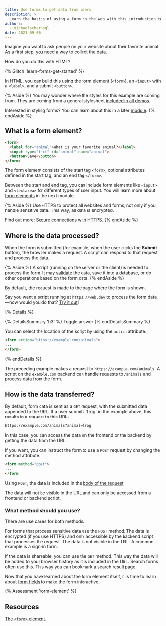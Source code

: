 ```yaml
---
title: Use forms to get data from users
description: >
  Learn the basics of using a form on the web with this introduction to the form element.
authors:
  - michaelscharnagl
date: 2021-09-06
---
```


Imagine you want to ask people on your website about their favorite animal.
As a first step, you need a way to collect the data.

How do you do this with HTML?

{% Glitch 'learn-forms-get-started' %}

In HTML, you can build this using the form element (`<form>`),
an `<input>` with a `<label>`, and a submit `<button>`.

{% Aside %}
You may wonder where the styles for this example are coming from.
They are coming from a general stylesheet
[included in all demos](/learn/forms#demos).

Interested in styling forms? You can learn about this in a later
[module](/learn/forms/styling).
{% endAside %}

## What is a form element?

```html
<form>
  <label for="animal">What is your favorite animal?</label>
  <input type="text" id="animal" name="animal">
  <button>Save</button>
</form>
```

The form element consists of the start tag `<form>`,
optional attributes defined in the start tag, and an end tag `</form>`.

Between the start and end tag, you can include form elements like `<ìnput>` and `<textarea>`
for different types of user input.
You will learn more about [form elements](/learn/forms/form-fields) in the next module.

{% Aside %}
Use HTTPS to protect all websites and forms,
not only if you handle sensitive data. This way, all data is encrypted.

Find out more: [Secure connections with HTTPS](/secure/#secure-connections-with-https).
{% endAside %}

## Where is the data processed?

When the form is submitted (for example, when the user clicks the **Submit** button),
the browser makes a request.
A script can respond to that request and process the data.

{% Aside %}
A script (running on the server or the client) is needed to process the form.
It may [validate](/learn/forms/validation) the data, save it into a database,
or do other operations based on the form data.
{% endAside %}

By default, the request is made to the page where the form is shown.

Say you want a script running at `https://web.dev`
to process the form data—how would you do that?
[Try it out](https://codepen.io/web-dot-dev/pen/fbf90faccc7a22e208c2a507f33be598?editors=1100)!

{% Details %}

{% DetailsSummary 'h3' %} Toggle answer {% endDetailsSummary %}

You can select the location of the script by using the `action` attribute.

```html
<form action="https://example.com/animals">
...
</form>
```

{% endDetails %}

The preceding example makes a request to `https://example.com/animals`.
A script on the `example.com` backend can handle requests to `/animals`
and process data from the form.

## How is the data transferred?

By default, form data is sent as a `GET` request,
with the submitted data appended to the URL.
If a user submits 'frog' in the example above, this results in a request to this URL:

```html
https://example.com/animals?animal=frog
```

In this case, you can access the data on the frontend or the backend by getting the data from the URL.

If you want, you can instruct the form to use a `POST` request by changing the method attribute.

```html
<form method="post">
...
</form
```

Using `POST`, the data is included in the
[body of the request](https://developer.mozilla.org/docs/Web/HTTP/Methods/POST#example).

The data will not be visible in the URL and can only be accessed from a frontend or backend script.

### What method should you use?

There are use cases for both methods.

For forms that process sensitive data use the `POST` method.
The data is encrypted (if you use  HTTPS) and only accessible by the backend script that processes the request.
The data is not visible in the URL. A common example is a sign-in form.

If the data is shareable, you can use the `GET` method.
This way the data will be added to your browser history as it is included in the URL.
Search forms often use this. This way you can bookmark a search result page.

Now that you have learned about the form element itself,
it is time to learn about [form fields](/learn/forms/form-fields) to make the form interactive.

{% Assessment 'form-element' %}

## Resources

[The `<form>` element](https://developer.mozilla.org/docs/Web/HTML/Element/form).
